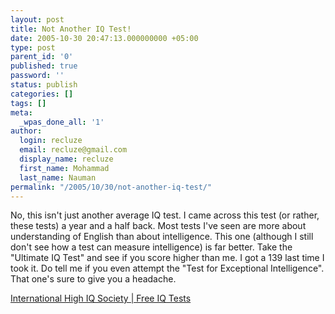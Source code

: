 ```yaml
---
layout: post
title: Not Another IQ Test!
date: 2005-10-30 20:47:13.000000000 +05:00
type: post
parent_id: '0'
published: true
password: ''
status: publish
categories: []
tags: []
meta:
  _wpas_done_all: '1'
author:
  login: recluze
  email: recluze@gmail.com
  display_name: recluze
  first_name: Mohammad
  last_name: Nauman
permalink: "/2005/10/30/not-another-iq-test/"
---
```

No, this isn't just another average IQ test. I came across this test (or rather, these tests) a year and a half back. Most tests I've seen are more about understanding of English than about intelligence. This one (although I still don't see how a test can measure intelligence) is far better. Take the "Ultimate IQ Test" and see if you score higher than me. I got a 139 last time I took it. Do tell me if you even attempt the "Test for Exceptional Intelligence". That one's sure to give you a headache. [  
](http://www.highiqsociety.org/flash/nonmembers/iqtests.htm)

[](http://www.highiqsociety.org/flash/nonmembers/iqtests.htm)[International High IQ Society | Free IQ Tests](http://www.highiqsociety.org/flash/nonmembers/iqtests.htm)

